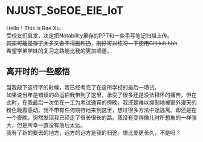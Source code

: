 # NJUST_SoEOE_EIE_IoT
Hello！This is Rae Xu.  
受校友们启发，决定把Notability里存的PPT和一些手写笔记扫描上传。  
~~其实可能是存了太多又舍不得删和扔~~，~~刚好可以练习一下使用GitHub hhh~~  
希望学弟学妹的复习之路能比我的更加顺遂。

## 离开时的一些感悟
当我敲下这行字的时候，我已经考完了在这所学校的最后一场试。  
如果说当年是错误的命运把我带到了这里，承受了很多还是没法释怀的痛苦。但在此时，在我最后一次坐在一工为考试通宵的傍晚，我还是难以抑制地被窗外漫天的粉色晚霞感动。我不带有任何期待地来到这里，想过很多方法中途逃离。却还是在一个夜晚，突然发现我已经走了很长很长的路。我没有变得像儿时所想象的一样强大，但是所幸一直没有落后太远。  
我有了新的要去的地方，远方的远方是我的归途。恨比爱更长久，不是吗？
